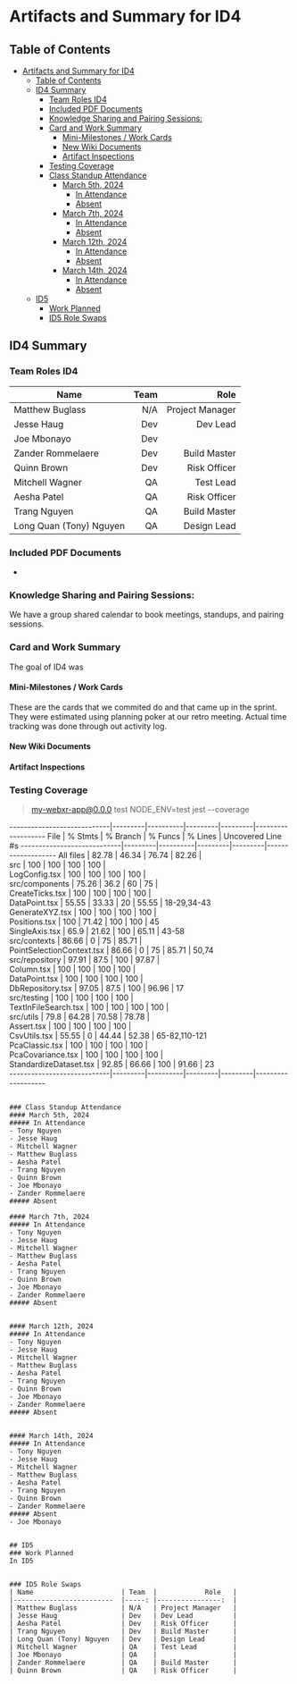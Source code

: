 # Artifacts and Summary for ID4

## Table of Contents
- [Artifacts and Summary for ID4](#artifacts-and-summary-for-id4)
  - [Table of Contents](#table-of-contents)
  - [ID4 Summary](#id4-summary)
    - [Team Roles ID4](#team-roles-id4)
    - [Included PDF Documents](#included-pdf-documents)
    - [Knowledge Sharing and Pairing Sessions:](#knowledge-sharing-and-pairing-sessions)
    - [Card and Work Summary](#card-and-work-summary)
      - [Mini-Milestones / Work Cards](#mini-milestones--work-cards)
      - [New Wiki Documents](#new-wiki-documents)
      - [Artifact Inspections](#artifact-inspections)
    - [Testing Coverage](#testing-coverage)
    - [Class Standup Attendance](#class-standup-attendance)
      - [March 5th, 2024](#march-5th-2024)
        - [In Attendance](#in-attendance)
        - [Absent](#absent)
      - [March 7th, 2024](#march-7th-2024)
        - [In Attendance](#in-attendance-1)
        - [Absent](#absent-1)
      - [March 12th, 2024](#march-12th-2024)
        - [In Attendance](#in-attendance-2)
        - [Absent](#absent-2)
      - [March 14th, 2024](#march-14th-2024)
        - [In Attendance](#in-attendance-3)
        - [Absent](#absent-3)
  - [ID5](#id5)
    - [Work Planned](#work-planned)
    - [ID5 Role Swaps](#id5-role-swaps)


## ID4 Summary
### Team Roles ID4
| Name                    	| Team 	|            Role 	|
|-------------------------	|-----:	|----------------:	|
| Matthew Buglass         	| N/A  	| Project Manager 	|
| Jesse Haug              	| Dev  	| Dev Lead        	|
| Joe Mbonayo             	| Dev  	|                 	|
| Zander Rommelaere       	| Dev  	| Build Master    	|
| Quinn Brown             	| Dev  	| Risk Officer    	|
| Mitchell Wagner         	| QA   	| Test Lead       	|
| Aesha Patel             	| QA   	| Risk Officer    	|
| Trang Nguyen            	| QA   	| Build Master    	|
| Long Quan (Tony) Nguyen 	| QA   	| Design Lead     	|

### Included PDF Documents
- 

### Knowledge Sharing and Pairing Sessions:
We have a group shared calendar to book meetings, standups, and pairing sessions.



### Card and Work Summary
The goal of ID4 was 

#### Mini-Milestones / Work Cards
These are the cards that we commited do and that came up in the sprint. They were estimated using planning poker at our retro meeting. Actual time tracking was done through out activity log.


#### New Wiki Documents


#### Artifact Inspections


### Testing Coverage

> my-webxr-app@0.0.0 test
> NODE_ENV=test jest --coverage

----------------------------|---------|----------|---------|---------|-------------------
File                        | % Stmts | % Branch | % Funcs | % Lines | Uncovered Line #s 
----------------------------|---------|----------|---------|---------|-------------------
All files                   |   82.78 |    46.34 |   76.74 |   82.26 |                   
 src                        |     100 |      100 |     100 |     100 |                   
  LogConfig.tsx             |     100 |      100 |     100 |     100 |                   
 src/components             |   75.26 |     36.2 |      60 |      75 |                   
  CreateTicks.tsx           |     100 |      100 |     100 |     100 |                   
  DataPoint.tsx             |   55.55 |    33.33 |      20 |   55.55 | 18-29,34-43       
  GenerateXYZ.tsx           |     100 |      100 |     100 |     100 |                   
  Positions.tsx             |     100 |    71.42 |     100 |     100 | 45                
  SingleAxis.tsx            |    65.9 |    21.62 |     100 |   65.11 | 43-58             
 src/contexts               |   86.66 |        0 |      75 |   85.71 |                   
  PointSelectionContext.tsx |   86.66 |        0 |      75 |   85.71 | 50,74             
 src/repository             |   97.91 |     87.5 |     100 |   97.87 |                   
  Column.tsx                |     100 |      100 |     100 |     100 |                   
  DataPoint.tsx             |     100 |      100 |     100 |     100 |                   
  DbRepository.tsx          |   97.05 |     87.5 |     100 |   96.96 | 17                
 src/testing                |     100 |      100 |     100 |     100 |                   
  TextInFileSearch.tsx      |     100 |      100 |     100 |     100 |                   
 src/utils                  |    79.8 |    64.28 |   70.58 |   78.78 |                   
  Assert.tsx                |     100 |      100 |     100 |     100 |                   
  CsvUtils.tsx              |   55.55 |        0 |   44.44 |   52.38 | 65-82,110-121     
  PcaClassic.tsx            |     100 |      100 |     100 |     100 |                   
  PcaCovariance.tsx         |     100 |      100 |     100 |     100 |                   
  StandardizeDataset.tsx    |   92.85 |    66.66 |     100 |   91.66 | 23                
----------------------------|---------|----------|---------|---------|-------------------
```

### Class Standup Attendance
#### March 5th, 2024
##### In Attendance
- Tony Nguyen
- Jesse Haug
- Mitchell Wagner
- Matthew Buglass
- Aesha Patel
- Trang Nguyen
- Quinn Brown
- Joe Mbonayo
- Zander Rommelaere
##### Absent

#### March 7th, 2024
##### In Attendance
- Tony Nguyen
- Jesse Haug
- Mitchell Wagner
- Matthew Buglass
- Aesha Patel
- Trang Nguyen
- Quinn Brown
- Joe Mbonayo
- Zander Rommelaere
##### Absent


#### March 12th, 2024
##### In Attendance
- Tony Nguyen
- Jesse Haug
- Mitchell Wagner
- Matthew Buglass
- Aesha Patel
- Trang Nguyen
- Quinn Brown
- Joe Mbonayo
- Zander Rommelaere
##### Absent


#### March 14th, 2024
##### In Attendance
- Tony Nguyen
- Jesse Haug
- Mitchell Wagner
- Matthew Buglass
- Aesha Patel
- Trang Nguyen
- Quinn Brown
- Zander Rommelaere
##### Absent
- Joe Mbonayo


## ID5
### Work Planned
In ID5


### ID5 Role Swaps
| Name                    	| Team 	|            Role 	|
|-------------------------	|-----:	|----------------:	|
| Matthew Buglass         	| N/A  	| Project Manager 	|
| Jesse Haug              	| Dev  	| Dev Lead        	|
| Aesha Patel             	| Dev  	| Risk Officer    	|
| Trang Nguyen            	| Dev  	| Build Master    	|
| Long Quan (Tony) Nguyen 	| Dev  	| Design Lead     	|
| Mitchell Wagner         	| QA   	| Test Lead       	|
| Joe Mbonayo             	| QA  	|                 	|
| Zander Rommelaere       	| QA  	| Build Master    	|
| Quinn Brown             	| QA  	| Risk Officer    	|
